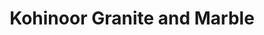 ---
title: "Kohinoor Granite and Marble"
url: /bangalore/kohinoor-granite-and-marble/
shop: shop
---